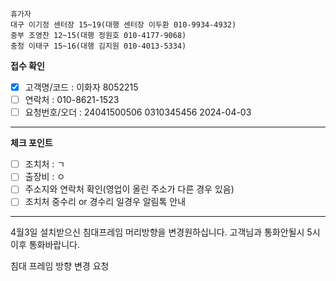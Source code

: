 ```
휴가자
대구 이기정 센터장 15~19(대행 센터장 이두환 010-9934-4932)
중부 조영찬 12~15(대행 정원호 010-4177-9068)
충청 이태구 15~16(대행 김지원 010-4013-5334)
```

**접수 확인**
- [x] 고객명/코드 : 이화자 8052215
- [ ] 연락처 : 010-8621-1523
- [ ] 요청번호/오더 : 24041500506 0310345456 2024-04-03
---
**체크 포인트**
- [ ] 조치처 : ㄱ
- [ ] 출장비 : ㅇ
- [ ] 주소지와 연락처 확인(영업이 올린 주소가 다른 경우 있음)
- [ ] 조치처 중수리 or 경수리 일경우 알림톡 안내
---
4월3일 설치받으신 침대프레임 머리방향을 변경원하십니다. 고객님과 통화안될시 5시이후 통화바랍니다.

침대 프레임 방향 변경 요청

